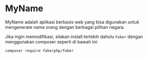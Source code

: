 # MyName
MyName adalah aplikasi berbasis web yang bisa digunakan untuk mengenerate nama orang dengan berbagai pilihan negara.

Jika ingin memodifikasi, silakan install terlebih dahulu `Faker` dengan menggunakan composer seperti di bawah ini:

```composer require fakerphp/faker```


